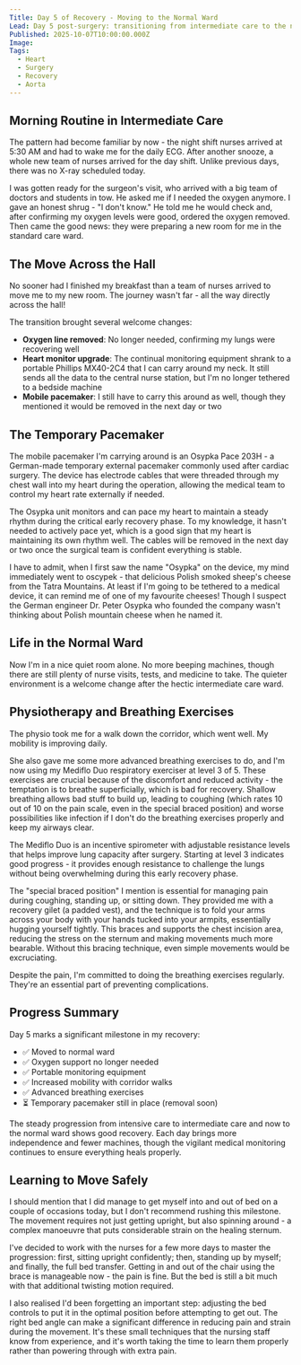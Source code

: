 ```yaml
---
Title: Day 5 of Recovery - Moving to the Normal Ward
Lead: Day 5 post-surgery: transitioning from intermediate care to the normal ward and continuing recovery.
Published: 2025-10-07T10:00:00.000Z
Image: 
Tags:
  - Heart
  - Surgery
  - Recovery
  - Aorta
---
```


## Morning Routine in Intermediate Care

The pattern had become familiar by now - the night shift nurses arrived at 5:30 AM and had to wake me for the daily ECG. After another snooze, a whole new team of nurses arrived for the day shift. Unlike previous days, there was no X-ray scheduled today.

I was gotten ready for the surgeon's visit, who arrived with a big team of doctors and students in tow. He asked me if I needed the oxygen anymore. I gave an honest shrug - "I don't know." He told me he would check and, after confirming my oxygen levels were good, ordered the oxygen removed. Then came the good news: they were preparing a new room for me in the standard care ward.

## The Move Across the Hall

No sooner had I finished my breakfast than a team of nurses arrived to move me to my new room. The journey wasn't far - all the way directly across the hall!

The transition brought several welcome changes:

* **Oxygen line removed**: No longer needed, confirming my lungs were recovering well
* **Heart monitor upgrade**: The continual monitoring equipment shrank to a portable Phillips MX40-2C4 that I can carry around my neck. It still sends all the data to the central nurse station, but I'm no longer tethered to a bedside machine
* **Mobile pacemaker**: I still have to carry this around as well, though they mentioned it would be removed in the next day or two

## The Temporary Pacemaker

The mobile pacemaker I'm carrying around is an Osypka Pace 203H - a German-made temporary external pacemaker commonly used after cardiac surgery. The device has electrode cables that were threaded through my chest wall into my heart during the operation, allowing the medical team to control my heart rate externally if needed.

The Osypka unit monitors and can pace my heart to maintain a steady rhythm during the critical early recovery phase. To my knowledge, it hasn't needed to actively pace yet, which is a good sign that my heart is maintaining its own rhythm well. The cables will be removed in the next day or two once the surgical team is confident everything is stable.

I have to admit, when I first saw the name "Osypka" on the device, my mind immediately went to oscypek - that delicious Polish smoked sheep's cheese from the Tatra Mountains. At least if I'm going to be tethered to a medical device, it can remind me of one of my favourite cheeses! Though I suspect the German engineer Dr. Peter Osypka who founded the company wasn't thinking about Polish mountain cheese when he named it.

## Life in the Normal Ward

Now I'm in a nice quiet room alone. No more beeping machines, though there are still plenty of nurse visits, tests, and medicine to take. The quieter environment is a welcome change after the hectic intermediate care ward.

## Physiotherapy and Breathing Exercises

The physio took me for a walk down the corridor, which went well. My mobility is improving daily.

She also gave me some more advanced breathing exercises to do, and I'm now using my Mediflo Duo respiratory exerciser at level 3 of 5. These exercises are crucial because of the discomfort and reduced activity - the temptation is to breathe superficially, which is bad for recovery. Shallow breathing allows bad stuff to build up, leading to coughing (which rates 10 out of 10 on the pain scale, even in the special braced position) and worse possibilities like infection if I don't do the breathing exercises properly and keep my airways clear.

<!-- TODO: Add image of Mediflo Duo respiratory exerciser -->

The Mediflo Duo is an incentive spirometer with adjustable resistance levels that helps improve lung capacity after surgery. Starting at level 3 indicates good progress - it provides enough resistance to challenge the lungs without being overwhelming during this early recovery phase.

The "special braced position" I mention is essential for managing pain during coughing, standing up, or sitting down. They provided me with a recovery gilet (a padded vest), and the technique is to fold your arms across your body with your hands tucked into your armpits, essentially hugging yourself tightly. This braces and supports the chest incision area, reducing the stress on the sternum and making movements much more bearable. Without this bracing technique, even simple movements would be excruciating.

<!-- TODO: Add illustrative image of bracing position with recovery gilet -->

Despite the pain, I'm committed to doing the breathing exercises regularly. They're an essential part of preventing complications.

## Progress Summary

Day 5 marks a significant milestone in my recovery:

* ✅ Moved to normal ward
* ✅ Oxygen support no longer needed
* ✅ Portable monitoring equipment
* ✅ Increased mobility with corridor walks
* ✅ Advanced breathing exercises
* ⏳ Temporary pacemaker still in place (removal soon)

The steady progression from intensive care to intermediate care and now to the normal ward shows good recovery. Each day brings more independence and fewer machines, though the vigilant medical monitoring continues to ensure everything heals properly.

## Learning to Move Safely

I should mention that I did manage to get myself into and out of bed on a couple of occasions today, but I don't recommend rushing this milestone. The movement requires not just getting upright, but also spinning around - a complex manoeuvre that puts considerable strain on the healing sternum.

I've decided to work with the nurses for a few more days to master the progression: first, sitting upright confidently; then, standing up by myself; and finally, the full bed transfer. Getting in and out of the chair using the brace is manageable now - the pain is fine. But the bed is still a bit much with that additional twisting motion required.

I also realised I'd been forgetting an important step: adjusting the bed controls to put it in the optimal position before attempting to get out. The right bed angle can make a significant difference in reducing pain and strain during the movement. It's these small techniques that the nursing staff know from experience, and it's worth taking the time to learn them properly rather than powering through with extra pain.
